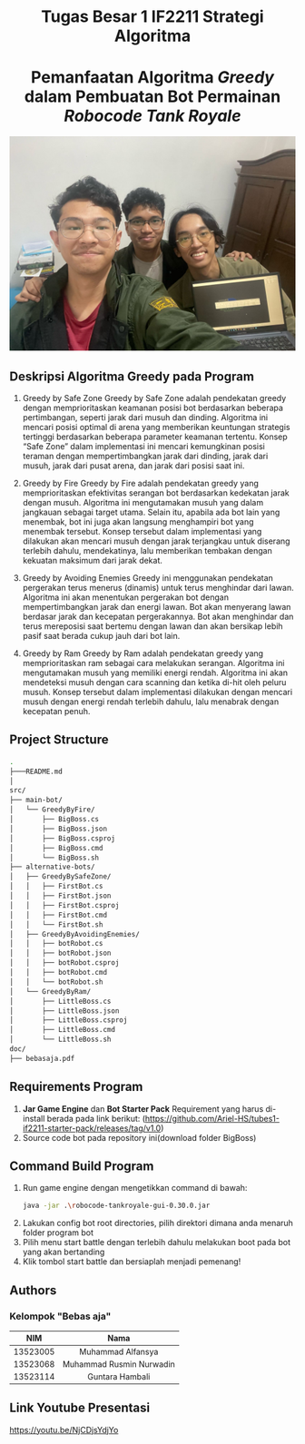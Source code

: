 <h1 align="center"> Tugas Besar 1 IF2211 Strategi Algoritma </h1>
<h1 align="center">  Pemanfaatan Algoritma <em> Greedy </em> dalam Pembuatan Bot Permainan <em> Robocode Tank Royale </em> </h1>

![bebasaja](bebasajaphoto.jpg)

## Deskripsi Algoritma Greedy pada Program
1. Greedy by Safe Zone
Greedy by Safe Zone adalah pendekatan greedy dengan memprioritaskan keamanan posisi bot berdasarkan beberapa pertimbangan, seperti jarak dari musuh dan dinding. Algoritma ini mencari posisi optimal di arena yang memberikan keuntungan strategis tertinggi berdasarkan beberapa parameter keamanan tertentu. Konsep “Safe Zone” dalam implementasi ini mencari kemungkinan posisi teraman dengan mempertimbangkan jarak dari dinding, jarak dari musuh, jarak dari pusat arena, dan jarak dari posisi saat ini.

2. Greedy by Fire
Greedy by Fire adalah pendekatan greedy yang memprioritaskan efektivitas serangan bot berdasarkan kedekatan jarak dengan musuh. Algoritma ini mengutamakan musuh yang dalam jangkauan sebagai target utama. Selain itu, apabila ada bot lain yang menembak, bot ini juga akan langsung menghampiri bot yang menembak tersebut. Konsep tersebut dalam implementasi yang dilakukan akan mencari musuh dengan jarak terjangkau untuk diserang terlebih dahulu, mendekatinya, lalu memberikan tembakan dengan kekuatan maksimum dari jarak dekat.

3. Greedy by Avoiding Enemies
Greedy ini menggunakan pendekatan pergerakan terus menerus (dinamis) untuk terus menghindar dari lawan. Algoritma ini akan menentukan pergerakan bot dengan mempertimbangkan jarak dan energi lawan. Bot akan menyerang lawan berdasar jarak dan kecepatan pergerakannya. Bot akan menghindar dan terus mereposisi saat bertemu dengan lawan dan akan bersikap lebih pasif saat berada cukup jauh dari bot lain.

4. Greedy by Ram
Greedy by Ram adalah pendekatan greedy yang memprioritaskan ram sebagai cara melakukan serangan. Algoritma ini mengutamakan musuh yang memiliki energi rendah. Algoritma ini akan mendeteksi musuh dengan cara scanning dan ketika di-hit oleh peluru musuh. Konsep tersebut dalam implementasi dilakukan dengan mencari musuh dengan energi rendah terlebih dahulu, lalu menabrak dengan kecepatan penuh.

## Project Structure
```bash
.
├───README.md
│
src/
├── main-bot/
│   └── GreedyByFire/
│       ├── BigBoss.cs
│       ├── BigBoss.json
│       ├── BigBoss.csproj
│       ├── BigBoss.cmd
│       └── BigBoss.sh
├── alternative-bots/
│   ├── GreedyBySafeZone/
│   │   ├── FirstBot.cs
│   │   ├── FirstBot.json
│   │   ├── FirstBot.csproj
│   │   ├── FirstBot.cmd
│   │   └── FirstBot.sh
│   ├── GreedyByAvoidingEnemies/
│   │   ├── botRobot.cs
│   │   ├── botRobot.json
│   │   ├── botRobot.csproj
│   │   ├── botRobot.cmd
│   │   └── botRobot.sh
│   └── GreedyByRam/
│       ├── LittleBoss.cs
│       ├── LittleBoss.json
│       ├── LittleBoss.csproj
│       ├── LittleBoss.cmd
│       └── LittleBoss.sh
doc/
├── bebasaja.pdf
```


## Requirements Program
1. **Jar Game Engine** dan **Bot Starter Pack**
    Requirement yang harus di-install berada pada link berikut: 
    (https://github.com/Ariel-HS/tubes1-if2211-starter-pack/releases/tag/v1.0)
2. Source code bot pada repository ini(download folder BigBoss)


## Command Build Program
1. Run game engine dengan mengetikkan command di bawah:
    ```bash
    java -jar .\robocode-tankroyale-gui-0.30.0.jar
    ```
2. Lakukan config bot root directories, pilih direktori dimana anda menaruh folder program bot
3. Pilih menu start battle dengan terlebih dahulu melakukan boot pada bot yang akan bertanding
4. Klik tombol start battle dan bersiaplah menjadi pemenang!

## Authors
### **Kelompok "Bebas aja"**
|   NIM    |                  Nama                  |
| :------: | :-------------------------------------:|
| 13523005 |            Muhammad Alfansya           |
| 13523068 |        Muhammad Rusmin Nurwadin        |
| 13523114 |             Guntara Hambali            |

## Link Youtube Presentasi
https://youtu.be/NjCDjsYdjYo
